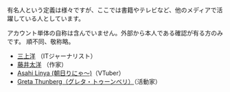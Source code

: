 有名人という定義は様々ですが、ここでは書籍やテレビなど、他のメディアで活躍している人としています。

アカウント単体の自称は含んでいません。外部から本人である確認が有る方のみです。
順不同、敬称略。

* [三上洋](https://mstdn.jp/@mikamiyoh) （ITジャーナリスト）
* [藤井太洋](https://ostatus.taiyolab.com/@taiyo) （作家）
* [Asahi Linya (朝日りにゃ〜)](https://vt.social/@lina)（VTuber）
* [Greta Thunberg（グレタ・トゥーンベリ）](https://mastodon.nu/@gretathunberg)（活動家）


